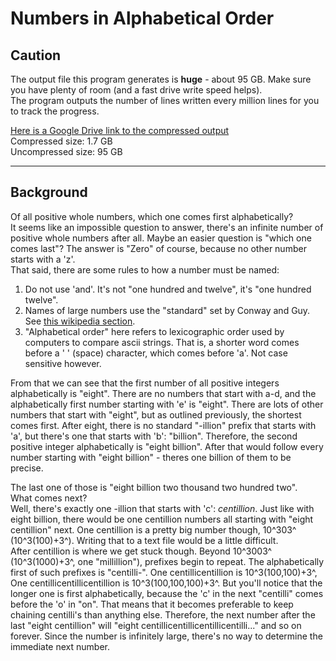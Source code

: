 # Numbers in Alphabetical Order

## Caution  

The output file this program generates is **huge** - about 95 GB.
Make sure you have plenty of room (and a fast drive write speed helps).  
The program outputs the number of lines written every million lines for you to track the progress.

[Here is a Google Drive link to the compressed output](https://drive.google.com/file/d/18ENuaTcvvFyMcroOFhm00FtjtSEOEb4x/view?usp=share_link)  
Compressed size: 1.7 GB  
Uncompressed size: 95 GB

------

## Background

Of all positive whole numbers, which one comes first alphabetically?  
It seems like an impossible question to answer, there's an infinite number of positive whole numbers after all.
Maybe an easier question is "which one comes last"? The answer is "Zero" of course, because no other number starts with a 'z'.  
That said, there are some rules to how a number must be named:  

1. Do not use 'and'. It's not "one hundred and twelve", it's "one hundred twelve".
2. Names of large numbers use the "standard" set by Conway and Guy. See [this wikipedia section](https://en.wikipedia.org/wiki/Names_of_large_numbers#Extensions_of_the_standard_dictionary_numbers).
3. "Alphabetical order" here refers to lexicographic order used by computers to compare ascii strings. That is, a shorter word comes before a ' ' (space) character, which comes before 'a'. Not case sensitive however.  

From that we can see that the first number of all positive integers alphabetically is "eight".
There are no numbers that start with a-d, and the alphabetically first number starting with 'e' is "eight".
There are lots of other numbers that start with "eight", but as outlined previously, the shortest comes first.
After eight, there is no standard "-illion" prefix that starts with 'a', but there's one that starts with 'b': "billion".
Therefore, the second positive integer alphabetically is "eight billion".
After that would follow every number starting with "eight billion" - theres one billion of them to be precise.

The last one of those is "eight billion two thousand two hundred two".  
What comes next?  
Well, there's exactly one -illion that starts with 'c': *centillion*.
Just like with eight billion, there would be one centillion numbers all starting with "eight centillion" next.
One centillion is a pretty big number though, 10^303^ (10^3(100)+3^). Writing that to a text file would be a little difficult.  
After centillion is where we get stuck though. Beyond 10^3003^ (10^3(1000)+3^, one "millillion"), prefixes begin to repeat.
The alphabetically first of such prefixes is "centilli-". One centillicentillion is 10^3(100,100)+3^, One centillicentillicentillion is 10^3(100,100,100)+3^.
But you'll notice that the longer one is first alphabetically, because the 'c' in the next "centilli" comes before the 'o' in "on".
That means that it becomes preferable to keep chaining centilli's than anything else. Therefore, the next number after the last "eight centillion" will "eight centillicentillicentillicentilli..." and so on forever.
Since the number is infinitely large, there's no way to determine the immediate next number.
